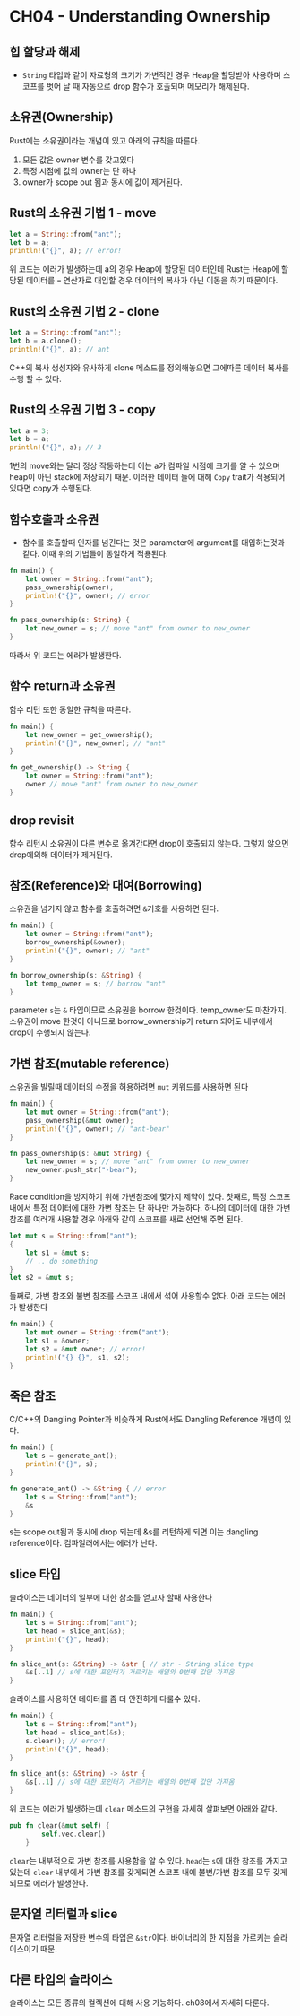# CH04 - Understanding Ownership

## 힙 할당과 해제

- `String` 타입과 같이 자료형의 크기가 가변적인 경우 Heap을 할당받아 사용하며 스코프를 벗어 날 때 자동으로 drop 함수가 호출되며 메모리가 해제된다.

## 소유권(Ownership)

Rust에는 소유권이라는 개념이 있고 아래의 규칙을 따른다.

1. 모든 값은 owner 변수를 갖고있다
2. 특정 시점에 값의 owner는 단 하나
3. owner가 scope out 됨과 동시에 값이 제거된다.

## Rust의 소유권 기법 1 - move

```Rust
let a = String::from("ant");
let b = a;
println!("{}", a); // error!
```

위 코드는 에러가 발생하는데 a의 경우 Heap에 할당된 데이터인데 Rust는 Heap에 할당된 데이터를 `=` 연산자로 대입할 경우 데이터의 복사가 아닌 이동을 하기 때문이다.

## Rust의 소유권 기법 2 - clone

```Rust
let a = String::from("ant");
let b = a.clone();
println!("{}", a); // ant
```

C++의 복사 생성자와 유사하게 clone 메소드를 정의해놓으면 그에따른 데이터 복사를 수행 할 수 있다.

## Rust의 소유권 기법 3 - copy

```Rust
let a = 3;
let b = a;
println!("{}", a); // 3
```

1번의 move와는 달리 정상 작동하는데 이는 a가 컴파일 시점에 크기를 알 수 있으며 heap이 아닌 stack에 저장되기 때문. 이러한 데이터 들에 대해 `Copy` trait가 적용되어 있다면 copy가 수행된다.

## 함수호출과 소유권

- 함수를 호출할때 인자를 넘긴다는 것은 parameter에 argument를 대입하는것과 같다. 이때 위의 기법들이 동일하게 적용된다.

```Rust
fn main() {
    let owner = String::from("ant");
    pass_ownership(owner);
    println!("{}", owner); // error
}

fn pass_ownership(s: String) {
    let new_owner = s; // move "ant" from owner to new_owner
}

```

따라서 위 코드는 에러가 발생한다.

## 함수 return과 소유권

함수 리턴 또한 동일한 규칙을 따른다.

```Rust
fn main() {
    let new_owner = get_ownership();
    println!("{}", new_owner); // "ant"
}

fn get_ownership() -> String {
    let owner = String::from("ant");
    owner // move "ant" from owner to new_owner
}
```

## drop revisit

함수 리턴시 소유권이 다른 변수로 옮겨간다면 drop이 호출되지 않는다. 그렇지 않으면 drop에의해 데이터가 제거된다.

## 참조(Reference)와 대여(Borrowing)

소유권을 넘기지 않고 함수를 호출하려면 `&`기호를 사용하면 된다.

```Rust
fn main() {
    let owner = String::from("ant");
    borrow_ownership(&owner);
    println!("{}", owner); // "ant"
}

fn borrow_ownership(s: &String) {
    let temp_owner = s; // borrow "ant"
}
```

parameter `s`는 `&` 타입이므로 소유권을 borrow 한것이다.
temp_owner도 마찬가지. 소유권이 move 한것이 아니므로 borrow_ownership가 return 되어도 내부에서 drop이 수행되지 않는다.

## 가변 참조(mutable reference)

소유권을 빌릴때 데이터의 수정을 허용하려면 `mut` 키워드를 사용하면 된다

```Rust
fn main() {
    let mut owner = String::from("ant");
    pass_ownership(&mut owner);
    println!("{}", owner); // "ant-bear"
}

fn pass_ownership(s: &mut String) {
    let new_owner = s; // move "ant" from owner to new_owner
    new_owner.push_str("-bear");
}
```

Race condition을 방지하기 위해 가변참조에 몇가지 제약이 있다.
찻째로, 특정 스코프 내에서 특정 데이터에 대한 가변 참조는 단 하나만 가능하다.
하나의 데이터에 대한 가변 참조를 여러개 사용할 경우 아래와 같이 스코프를 새로 선언해 주면 된다.

```Rust
let mut s = String::from("ant");
{
    let s1 = &mut s;
    // .. do something
}
let s2 = &mut s;
```

둘째로, 가변 참조와 불변 참조를 스코프 내에서 섞어 사용할수 없다. 아래 코드는 에러가 발생한다

```Rust
fn main() {
    let mut owner = String::from("ant");
    let s1 = &owner;
    let s2 = &mut owner; // error!
    println!("{} {}", s1, s2);
}

```

## 죽은 참조

C/C++의 Dangling Pointer과 비슷하게 Rust에서도 Dangling Reference 개념이 있다.

```Rust
fn main() {
    let s = generate_ant();
    println!("{}", s);
}

fn generate_ant() -> &String { // error
    let s = String::from("ant");
    &s
}

```

s는 scope out됨과 동시에 drop 되는데 &s를 리턴하게 되면 이는 dangling reference이다. 컴파일러에서는 에러가 난다.

## slice 타입

슬라이스는 데이터의 일부에 대한 참조를 얻고자 할때 사용한다

```Rust
fn main() {
    let s = String::from("ant");
    let head = slice_ant(&s);
    println!("{}", head);
}

fn slice_ant(s: &String) -> &str { // str - String slice type
    &s[..1] // s에 대한 포인터가 가르키는 배열의 0번째 값만 가져옴
}
```

슬라이스를 사용하면 데이터를 좀 더 안전하게 다룰수 있다.

```Rust
fn main() {
    let s = String::from("ant");
    let head = slice_ant(&s);
    s.clear(); // error!
    println!("{}", head);
}

fn slice_ant(s: &String) -> &str {
    &s[..1] // s에 대한 포인터가 가르키는 배열의 0번째 값만 가져옴
}
```

위 코드는 에러가 발생하는데 `clear` 메소드의 구현을 자세히 살펴보면 아래와 같다.

```Rust
pub fn clear(&mut self) {
        self.vec.clear()
    }
```

`clear`는 내부적으로 가변 참조를 사용함을 알 수 있다.
`head`는 `s`에 대한 참조를 가지고 있는데 `clear` 내부에서 가변 참조를 갖게되면 스코프 내에 불변/가변 참조를 모두 갖게 되므로 에러가 발생한다.

## 문자열 리터럴과 slice

문자열 리터럴을 저장한 변수의 타입은 `&str`이다. 바이너리의 한 지점을 가르키는 슬라이스이기 때문.

## 다른 타입의 슬라이스

슬라이스는 모든 종류의 컬렉션에 대해 사용 가능하다. ch08에서 자세히 다룬다.
